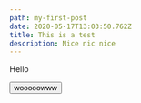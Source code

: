 ```yaml
---
path: my-first-post
date: 2020-05-17T13:03:50.762Z
title: This is a test
description: Nice nic nice
---
```

<p>Hello<p/>



<button>wooooowww</button>